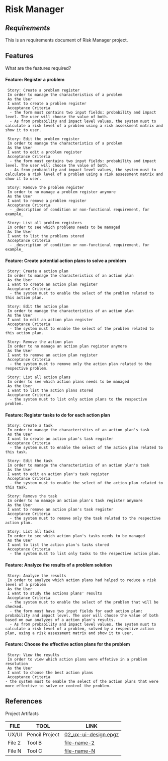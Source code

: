 # Risk Manager
## _Requirements_

This is an requirements document of Risk Manager project.

## Features

What are the features required?

####  Feature: Register a problem
 
```
 Story: Create a problem register
 In order to manage the characteristics of a problem
 As the User
 I want to create a problem register
 Acceptance Criteria
  - the form must contains two input fields: probability and impact level. The user will choose the value of both.
  - As from probability and impact level values, the system must to calculate a risk level of a problem using a risk assessment matrix and show it to user.
```
 
```
 Story: Edit the problem register
 In order to manage the characteristics of a problem
 As the User
 I want to edit a problem register
 Acceptance Criteria
  - the form must contains two input fields: probability and impact level. The user will choose the value of both.
  - As from probability and impact level values, the system must to calculate a risk level of a problem using a risk assessment matrix and show it to user.
```
 
```
 Story: Remove the problem register
 In order to no manage a problem register anymore
 As the User
 I want to remove a problem register
 Acceptance Criteria
  - _description of condition or non-functional requirement, for example_
```
 
```
 Story: List all problem registers
 In order to see which problems needs to be managed
 As the User
 I want to list the problems stored
 Acceptance Criteria
  - _description of condition or non-functional requirement, for example_
```

####  Feature: Create potential action plans to solve a problem
 
```
 Story: Create a action plan
 In order to manage the characteristics of an action plan
 As the User
 I want to create an action plan register
 Acceptance Criteria
  - the system must to enable the select of the problem related to this action plan.
```
 
```
 Story: Edit the action plan
 In order to manage the characteristics of an action plan
 As the User
 I want to edit an action plan register
 Acceptance Criteria
  - the system must to enable the select of the problem related to this action plan.
```
 
```
 Story: Remove the action plan
 In order to no manage an action plan register anymore
 As the User
 I want to remove an action plan register
 Acceptance Criteria
  - the system must to remove only the action plan related to the respective problem.
```
 
```
 Story: List all action plans 
 In order to see which action plans needs to be managed
 As the User
 I want to list the action plans stored
 Acceptance Criteria
  - the system must to list only action plans to the respective problem.
```

####  Feature: Register tasks to do for each action plan
 
```
 Story: Create a task
 In order to manage the characteristics of an action plan's task
 As the User
 I want to create an action plan's task register
 Acceptance Criteria
  - the system must to enable the select of the action plan related to this task.
```
 
```
 Story: Edit the task
 In order to manage the characteristics of an action plan's task
 As the User
 I want to edit an action plan's task register
 Acceptance Criteria
  - the system must to enable the select of the action plan related to this task.
```
 
```
 Story: Remove the task
 In order to no manage an action plan's task register anymore
 As the User
 I want to remove an action plan's task register
 Acceptance Criteria
  - the system must to remove only the task related to the respective action plan.
```
 
```
 Story: List all tasks 
 In order to see which action plan's tasks needs to be managed
 As the User
 I want to list the action plan's tasks stored
 Acceptance Criteria
  - the system must to list only tasks to the respective action plan.
```

####  Feature: Analyze the results of a problem solution
 
```
 Story: Analyze the results
 In order to analyze which action plans had helped to reduce a risk level of a problem
 As the User
 I want to study the actions plans' results
 Acceptance Criteria
  - the system must to enable the select of the problem that will be checked.
  - the form must have two input fields for each action plan: probability and impact level. The user will choose the value of both based on own analyzes of a action plan's results.
  - As from probability and impact level values, the system must to calculate a risk level of a problem, solved by a respective action plan, using a risk assessment matrix and show it to user.
```

####  Feature: Choose the effective action plans for the problem
 
```
 Story: View the results
 In order to view which action plans were effetive in a problem resolution
 As the User
 I want to choose the best action plans
 Acceptance Criteria
- the system must to enable the select of the action plans that were more effective to solve or control the problem.
```

## References

Project Artifacts

| FILE |  TOOL | LINK |
| ------ | ------ | ------ |
| UX/UI | Pencil Project | [02_ux-ui-design.epgz](https://github.com/dancodingbr/riskmanager/tree/main/docs/02_ux-ui-design/02_ux-ui-design.epgz) |
| File 2 | Tool B | [file-name-2](http://example.com) |
| File N | Tool C | [file-name-N](http://example.com) |


